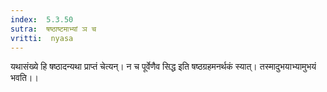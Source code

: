 ```yaml
---
index:  5.3.50
sutra:  षष्ठाष्टमाभ्यां ञ च
vritti:  nyasa
---
```


यथासंख्ये हि षष्ठादन्यथा प्राप्तं चेत्यन्। न च पूर्वेणैव सिद्ध इति षष्ठग्रहमनर्थकं स्यात्। तस्मादुभयाभ्यामुभयं भवति।।

